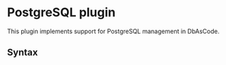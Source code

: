 # PostgreSQL plugin

This plugin implements support for PostgreSQL management in DbAsCode.

## Syntax

